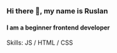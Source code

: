 ### Hi there 👋, my name is Ruslan
####   I am a beginner frontend developer 



Skills:  JS / HTML / CSS






